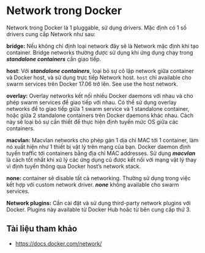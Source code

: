 # Network trong Docker

Network trong Docker là 1 pluggable, sử dụng drivers. Mặc định có 1 số drivers cung cấp Network như sau:

**bridge:** Nếu không chỉ định loại network đây sẽ là Network mặc định khi tạo container. Bridge networks thường được sử dụng khi ứng dụng chạy trong ***standalone containers*** cần giao tiếp.

**host**: Với ***standalone containers***, loại bỏ sự cô lập network giữa container và Docker host, và sử dụng trực tiếp Network host. `host` chỉ available cho swarm services trên Docker 17.06 trở lên. See use the host network.

**overlay:** Overlay networks kết nối nhiều Docker daemons với nhau và cho phép swarm services để giao tiếp với nhau. Có thể sử dụng overlay networks để to giao tiếp giữa 1 swarm service và 1 standalone container, hoặc giữa 2 standalone containers trên Docker daemons khác nhau. Cách này sẽ loại bỏ sự cần thiết để thực hiện định tuyến mức OS giữa các containers. 

**macvlan:** Macvlan networks cho phép gán 1 dịa chỉ MAC tới 1 container, làm nó xuất hiện như 1 thiết bị vật lý trên mạng của bạn. Docker daemon định tuyến traffic tới containers bằng địa chỉ MAC addresses. Sử dụng ***macvlan*** là cách tốt nhất khi xử lý các ứng dụng cũ được kết nối với mạng vật lý thay vì định tuyến thông qua Docker host’s network stack.

**none:** container sẽ disable tất cả networking. Thường sử dụng trong việc kết hợp với custom network driver. ***none*** không available cho swarm services.

**Network plugins:** Cần cài đặt và sử dụng third-party network plugins với Docker. Plugins này available từ Docker Hub hoăc từ bên cung cấp thứ 3.

## Tài liệu tham khảo
- https://docs.docker.com/network/
